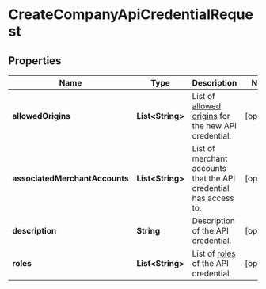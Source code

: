 

# CreateCompanyApiCredentialRequest


## Properties

| Name | Type | Description | Notes |
|------------ | ------------- | ------------- | -------------|
|**allowedOrigins** | **List&lt;String&gt;** | List of [allowed origins](https://docs.adyen.com/development-resources/client-side-authentication#allowed-origins) for the new API credential. |  [optional] |
|**associatedMerchantAccounts** | **List&lt;String&gt;** | List of merchant accounts that the API credential has access to. |  [optional] |
|**description** | **String** | Description of the API credential. |  [optional] |
|**roles** | **List&lt;String&gt;** | List of [roles](https://docs.adyen.com/development-resources/api-credentials#roles-1) of the API credential. |  [optional] |



